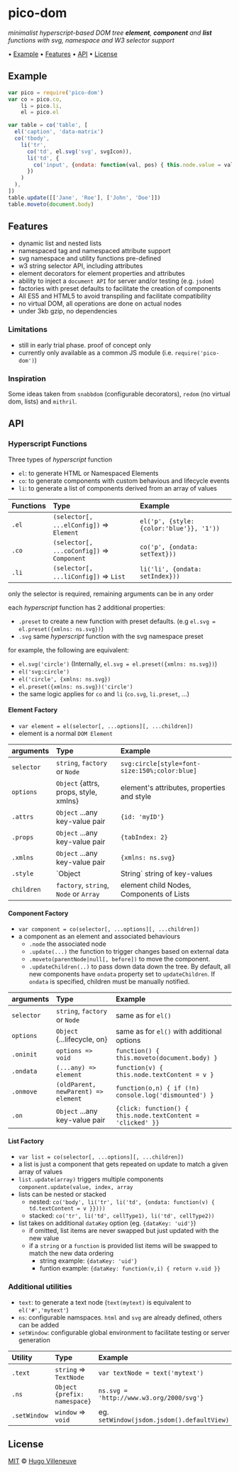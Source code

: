 <!-- markdownlint-disable MD004 MD007 MD010 MD012 MD041 MD022 MD024 MD032 -->

# pico-dom

*minimalist hyperscript-based DOM tree **element**, **component** and **list** functions with svg, namespace and W3 selector support*

• [Example](#example) • [Features](#features) • [API](#api) • [License](#license)

## Example

```javascript
var pico = require('pico-dom')
var co = pico.co,
    li = pico.li,
    el = pico.el

var table = co('table', [
  el('caption', 'data-matrix')
  co('tbody',
    li('tr',
      co('td', el.svg('svg', svgIcon)),
      li('td', {
        co('input', {ondata: function(val, pos) { this.node.value = val }}
      })
    )
  ),
])
table.update([['Jane', 'Roe'], ['John', 'Doe']])
table.moveto(document.body)
```

## Features

* dynamic list and nested lists
* namespaced tag and namespaced attribute support
* svg namespace and utility functions pre-defined
* w3 string selector API, including attributes
* element decorators for element properties and attributes
* ability to inject a `document API` for server and/or testing (e.g. `jsdom`)
* factories with preset defaults to facilitate the creation of components
* All ES5 and HTML5 to avoid transpiling and facilitate compatibility
* no virtual DOM, all operations are done on actual nodes
* under 3kb gzip, no dependencies

### Limitations

* still in early trial phase. proof of concept only
* currently only available as a common JS module (i.e. `require('pico-dom')`)

### Inspiration

Some ideas taken from `snabbdom` (configurable decorators), `redom` (no virtual dom, lists) and `mithril`.


## API

### Hyperscript Functions

Three types of *hyperscript* function
* `el`: to generate HTML or Namespaced Elements
* `co`: to generate components with custom behavious and lifecycle events
* `li`: to generate a list of components derived from an array of values

Functions    | Type                                       | Example
:--------    | :---                                       | :----
`.el`        | `(selector[, ...elConfig])` => `Element`   | `el('p', {style: {color:'blue'}}, '1'))`
`.co`        | `(selector[, ...coConfig])` => `Component` | `co('p', {ondata: setText}))`
`.li`        | `(selector[, ...liConfig])` => `List`      | `li('li', {ondata: setIndex}))`
only the selector is required, remaining arguments can be in any order

each *hyperscript* function has 2 additional properties:
* `.preset` to create a new function with preset defaults. (e.g `el.svg = el.preset({xmlns: ns.svg})`)
* `.svg` same *hyperscript* function with the svg namespace preset

for example, the following are equivalent:
* `el.svg('circle')` (Internally, `el.svg = el.preset({xmlns: ns.svg})`)
* `el('svg:circle')`
* `el('circle', {xmlns: ns.svg})`
* `el.preset({xmlns: ns.svg})('circle')`
* the same logic applies for `co` and `li` (`co.svg`, `li.preset`, ...)


#### Element Factory

* `var element = el(selector[, ...options][, ...children])`
* element is a normal `DOM Element`

arguments  | Type                                    | Example
:--------  | :---                                    | :----
`selector` | `string`, `factory` or `Node`           | `svg:circle[style=font-size:150%;color:blue]`
`options`  | `Object` {attrs, props, style, xmlns}   | element's attributes, properties and style
`.attrs`   | `Object` ...any key-value pair          | `{id: 'myID'}`
`.props`   | `Object` ...any key-value pair          | `{tabIndex: 2}`
`.xmlns`   | `Object` ...any key-value pair          | `{xmlns: ns.svg}`
`.style`   | `Object|String` string of key-values    | `{color:'blue'}` or `font-size:150%;color:blue`
`children` | `factory`, `string`, `Node` or `Array`  | element child Nodes, Components of Lists


#### Component Factory

* `var component = co(selector[, ...options][, ...children])`
* a component as an element and associated behaviours
  * `.node` the associated node
  * `.update(...)` the function to trigger changes based on external data
  * `.moveto(parentNode|null[, before])` to move the component.
  * `.updateChildren(..)` to pass down data down the tree. By default, all new components have `ondata` property set to `updateChildren`. If `ondata` is specified, children must be manually notified.

arguments    | Type                                      | Example
:--------    | :---                                      | :----
`selector`   | `string`, `factory` or `Node`             | same as for `el()`
`options`    | `Object` {...lifecycle, on}               | same as for `el()` with additional options
`.oninit`    | `options => void`                         | `function() { this.moveto(document.body) }`
`.ondata`    | `(...any) => element`                     | `function(v) { this.node.textContent = v }`
`.onmove`    | `(oldParent, newParent) => element`       | `function(o,n) { if (!n) console.log('dismounted') }`
`.on`        | `Object` ...any key-value pair            | `{click: function() { this.node.textContent = 'clicked' }}`

#### List Factory

* `var list = co(selector[, ...options][, ...children])`
* a list is just a component that gets repeated on update to match a given array of values
* `list.update(array)` triggers multiple components `component.update(value, index, array`
* lists can be nested or stacked
  * nested: `co('body', li('tr', li('td', {ondata: function(v) { td.textContent = v }})))`
  * stacked: `co('tr', li('td', cellType1), li('td', cellType2))`
* list takes on additional `dataKey` option (eg. `{dataKey: 'uid'}`)
  * if omitted, list items are never swapped but just updated with the new value
  * if a `string` or a `function` is provided list items will be swapped to match the new data ordering
    * string example: `{dataKey: 'uid'}`
    * funtion example: `{dataKey: function(v,i) { return v.uid }}`

### Additional utilities

* `text`: to generate a text node (`text(mytext)` is equivalent to `el('#','mytext'`)
* `ns`: configurable namspaces. `html` and `svg` are already defined, others can be added
* `setWindow`: configurable global environment to facilitate testing or server generation

Utility      | Type                                      | Example
:--------    | :---                                      | :----
`.text`      | `string` => `TextNode`                    | `var textNode = text('mytext')`
`.ns`        | `Object {prefix: namespace}`              | `ns.svg = 'http://www.w3.org/2000/svg'}`
`.setWindow` | `window` => `void`                        | eg. `setWindow(jsdom.jsdom().defaultView)`


## License

[MIT](http://www.opensource.org/licenses/MIT) © [Hugo Villeneuve](https://github.com/hville)
